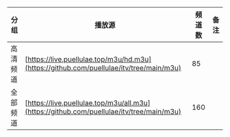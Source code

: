 |  分 组  |  播放源                                                                          |  频道数  |  备 注  |
|--------|-------------------------------------------------------------------------------------|--------|--------|
|  高清频道  |  [https://live.puellulae.top/m3u/hd.m3u](https://github.com/puellulae/itv/tree/main/m3u)  |  85  |  |
|  全部频道  |  [https://live.puellulae.top/m3u/all.m3u](https://github.com/puellulae/itv/tree/main/m3u)  |  160  |  |
